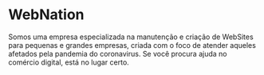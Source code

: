 # WebNation
Somos uma empresa especializada na manutenção e criação de WebSites para pequenas e grandes empresas, criada com o foco de atender aqueles afetados pela pandemia do coronavirus. Se você procura ajuda no comércio digital, está no lugar certo.
